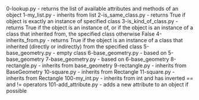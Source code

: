 0-lookup.py - returns the list of available attributes and methods of an object
1-my_list.py - inherits from list
2-is_same_class.py - returns True if object is exactly an instance of specified
class
3-is_kind_of_class.py - returns True if the object is an instance of, or if
the object is an instance of a class that inherited from, the specified class
otherwise False
4-inherits_from.py - returns True if the object is an instance of a class that
inherited (directly or indirectly) from the specified class
5-base_geometry.py - empty class
6-base_geometry.py - based on 5-base_geometry
7-base_geometry.py - based on 6-base_geometry
8-rectangle.py - inherits from base_geometry
9-rectangle.py - inherits from BaseGeometry
10-square.py - inherits from Rectangle
11-square.py - inherits from Rectangle
100-my_int.py - inherits from int and has inverted == and != operators
101-add_attribute.py - adds a new attribute to an object if possible
